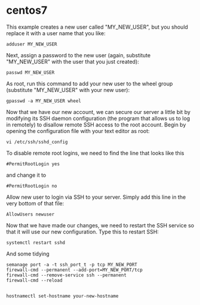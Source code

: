 # centos7

This example creates a new user called "MY_NEW_USER", but you should replace it with a user name that you like:

    adduser MY_NEW_USER

Next, assign a password to the new user (again, substitute "MY_NEW_USER" with the user that you just created):

    passwd MY_NEW_USER

As root, run this command to add your new user to the wheel group (substitute "MY_NEW_USER" with your new user):

    gpasswd -a MY_NEW_USER wheel

Now that we have our new account, we can secure our server a little bit by modifying its SSH daemon configuration (the program that allows us to log in remotely) to disallow remote SSH access to the root account.
Begin by opening the configuration file with your text editor as root:

    vi /etc/ssh/sshd_config

To disable remote root logins, we need to find the line that looks like this

    #PermitRootLogin yes

and change it to

    #PermitRootLogin no

Allow new user to login via SSH to your server. Simply add this line in the very bottom of that file:
	
    AllowUsers newuser

Now that we have made our changes, we need to restart the SSH service so that it will use our new configuration.
Type this to restart SSH:

    systemctl restart sshd

And some tidying

    semanage port -a -t ssh_port_t -p tcp MY_NEW_PORT
    firewall-cmd --permanent --add-port=MY_NEW_PORT/tcp
    firewall-cmd --remove-service ssh --permanent
    firewall-cmd --reload


    hostnamectl set-hostname your-new-hostname
